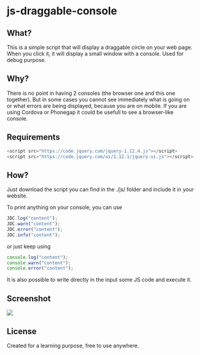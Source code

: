 # js-draggable-console

## What?

This is a simple script that will display a draggable circle on your web page. When you click it, it will display a small window
with a console. Used for debug purpose.

## Why? 

There is no point in having 2 consoles (the browser one and this one together). But in some cases you cannot see immediately what is going on or what errors are being displayed, because you are on mobile. If you are using Cordova or Phonegap it could be usefull to see a browser-like console.

## Requirements

```javascript
<script src="https://code.jquery.com/jquery-1.12.4.js"></script>
<script src="https://code.jquery.com/ui/1.12.1/jquery-ui.js"></script>
```

## How?

Just download the script you can find in the ./js/ folder and include it in your website.

To print anything on your console, you can use 

```javascript
JDC.log("content");
JDC.warn("content");
JDC.error("content");
JDC.info("content");
```
or just keep using 

```javascript
console.log("content");
console.warn("content");
console.error("content");
```

It is also possible to write directly in the input some JS code and execute it.

## Screenshot

![](https://i.imgur.com/xLIDknk.png)

## License

Created for a learning purpose, free to use anywhere.
